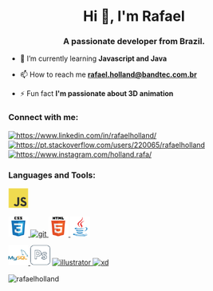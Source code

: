 <h1 align="center">Hi 👋, I'm Rafael</h1>
<h3 align="center">A passionate developer from Brazil.</h3>

- 🌱 I’m currently learning **Javascript and Java**

- 📫 How to reach me **rafael.holland@bandtec.com.br**

- ⚡ Fun fact **I'm passionate about 3D animation**

<h3 align="left">Connect with me:</h3>
<p align="left">
<a href="https://linkedin.com/in/https://www.linkedin.com/in/rafaelholland/" target="blank"><img align="center" src="https://cdn.jsdelivr.net/npm/simple-icons@3.0.1/icons/linkedin.svg" alt="https://www.linkedin.com/in/rafaelholland/" height="30" width="40" /></a>
<a href="https://stackoverflow.com/users/https://pt.stackoverflow.com/users/220065/rafaelholland" target="blank"><img align="center" src="https://cdn.jsdelivr.net/npm/simple-icons@3.0.1/icons/stackoverflow.svg" alt="https://pt.stackoverflow.com/users/220065/rafaelholland" height="30" width="40" /></a>
<a href="https://www.instagram.com/holland.rafa/" target="blank"><img align="center" src="https://cdn.jsdelivr.net/npm/simple-icons@3.0.1/icons/instagram.svg" alt="https://www.instagram.com/holland.rafa/" height="30" width="40" /></a>
</p>

<h3 align="left">Languages and Tools:</h3>

<a href="https://developer.mozilla.org/en-US/docs/Web/JavaScript" target="_blank"><img src="https://raw.githubusercontent.com/devicons/devicon/master/icons/javascript/javascript-original.svg" alt="javascript" width="40" height="40"/> </a><p align="left"> <a href="https://www.w3schools.com/css/" target="_blank"> <img src="https://raw.githubusercontent.com/devicons/devicon/master/icons/css3/css3-original-wordmark.svg" alt="css3" width="40" height="40"/> </a><a href="https://git-scm.com/" target="_blank"><img src="https://www.vectorlogo.zone/logos/git-scm/git-scm-icon.svg" alt="git" width="40" height="40"/> </a> <a href="https://www.w3.org/html/" target="_blank"> <img src="https://raw.githubusercontent.com/devicons/devicon/master/icons/html5/html5-original-wordmark.svg" alt="html5" width="40" height="40"/> </a><a href="https://www.java.com" target="_blank"> <img src="https://raw.githubusercontent.com/devicons/devicon/master/icons/java/java-original.svg" alt="java" width="40" height="40"/> </a><a href="https://www.mysql.com/" target="_blank"> 
  
  <img src="https://raw.githubusercontent.com/devicons/devicon/master/icons/mysql/mysql-original-wordmark.svg" alt="mysql" width="40" height="40"/> </a><img src="https://raw.githubusercontent.com/devicons/devicon/master/icons/photoshop/photoshop-line.svg" alt="photoshop" width="40" height="40"/> </a> <a href="https://www.adobe.com/in/products/illustrator.html" target="_blank"> <img src="https://www.vectorlogo.zone/logos/adobe_illustrator/adobe_illustrator-icon.svg" alt="illustrator" width="40" height="40"/> </a><a href="https://www.adobe.com/products/xd.html" target="_blank"> <img src="https://cdn.worldvectorlogo.com/logos/adobe-xd.svg" alt="xd" width="40" height="40"/> </a>
  
  </p>

<p><img align="center" src="https://github-readme-stats.vercel.app/api/top-langs?username=rafaelholland&show_icons=true&locale=en&layout=compact" alt="rafaelholland" /></p>
